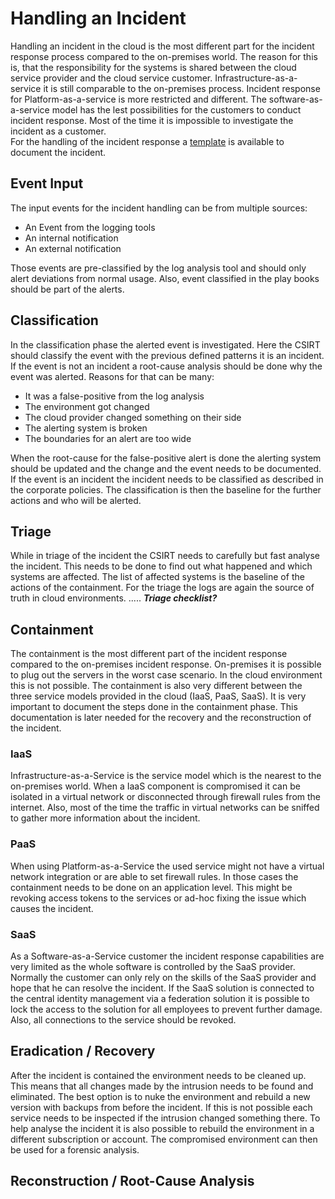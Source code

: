 # Handling an Incident
Handling an incident in the cloud is the most different part for the incident response process compared to the
on-premises world. The reason for this is, that the responsibility for the systems is shared between the cloud service
provider and the cloud service customer. Infrastructure-as-a-service it is still comparable to the on-premises process.
Incident response for Platform-as-a-service is more restricted and different. The software-as-a-service model has the
lest possibilities for the customers to conduct incident response. Most of the time it is impossible to investigate the
incident as a customer.  
For the handling of the incident response a [template](../templates/incidentFactsSheet.md) is available to document the
incident.

## Event Input
The input events for the incident handling can be from multiple sources:
* An Event from the logging tools
* An internal notification
* An external notification

Those events are pre-classified by the log analysis tool and should only alert deviations from normal usage. Also, event
classified in the play books should be part of the alerts.

## Classification
In the classification phase the alerted event is investigated. Here the CSIRT should classify the event with the
previous defined patterns it is an incident. If the event is not an incident a root-cause analysis should be done why
the event was alerted. Reasons for that can be many:
* It was a false-positive from the log analysis
* The environment got changed
* The cloud provider changed something on their side
* The alerting system is broken
* The boundaries for an alert are too wide

When the root-cause for the false-positive alert is done the alerting system should be updated and the change and the
event needs to be documented.  
If the event is an incident the incident needs to be classified as described in the corporate policies. The
classification is then the baseline for the further actions and who will be alerted.  

## Triage
While in triage of the incident the CSIRT needs to carefully but fast analyse the incident. This needs to be done to 
find out what happened and which systems are affected. The list of affected systems is the baseline of the actions of 
the containment. For the triage the logs are again the source of truth in cloud environments. ..... ***Triage checklist?***

## Containment
The containment is the most different part of the incident response compared to the on-premises incident response. 
On-premises it is possible to plug out the servers in the worst case scenario. In the cloud environment this is not
possible. The containment is also very different between the three service models provided in the cloud (IaaS, PaaS,
SaaS). It is very important to document the steps done in the containment phase. This documentation is later needed for
the recovery and the reconstruction of the incident.

### IaaS
Infrastructure-as-a-Service is the service model which is the nearest to the on-premises world. When a IaaS component is
compromised it can be isolated in a virtual network or disconnected through firewall rules from the internet. Also, most
of the time the traffic in virtual networks can be sniffed to gather more information about the incident. 

### PaaS
When using Platform-as-a-Service the used service might not have a virtual network integration or are able to set 
firewall rules. In those cases the containment needs to be done on an application level. This might be revoking access
tokens to the services or ad-hoc fixing the issue which causes the incident.  

### SaaS
As a Software-as-a-Service customer the incident response capabilities are very limited as the whole software is
controlled by the SaaS provider. Normally the customer can only rely on the skills of the SaaS provider and hope that he
can resolve the incident. If the SaaS solution is connected to the central identity management via a federation solution
it is possible to lock the access to the solution for all employees to prevent further damage. Also, all connections to
the service should be revoked. 

## Eradication / Recovery
After the incident is contained the environment needs to be cleaned up. This means that all changes made by the
intrusion needs to be found and eliminated. The best option is to nuke the environment and rebuild a new version with
backups from before the incident. If this is not possible each service needs to be inspected if the intrusion changed
something there. To help analyse the incident it is also possible to rebuild the environment in a different subscription
or account. The compromised environment can then be used for a forensic analysis.

## Reconstruction / Root-Cause Analysis

